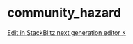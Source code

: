 # community_hazard

[Edit in StackBlitz next generation editor ⚡️](https://stackblitz.com/~/github.com/krishnakg12/community_hazard)